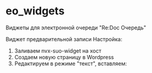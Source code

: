 # eo_widgets
Виджеты для электронной очереди "Re:Doc Очередь"

Виджет предварительной записи
Настройка:

1) Заливаем nvx-suo-widget на хост
2) Создаем новую страницу в Wordpress
3) Редактируем в режиме "текст", вставляем:
   <div class="nvx-mfc-suo-widget"></div>
   <script type="text/javascript">SuoSettings = {};
   SuoSettings.portal_id = "5e07086e-7326-43d4-8c70-1631b4b4af82";
   SuoSettings.region_id = "1cc12792-fb12-41f4-b9c5-363087a7dc6d";
   </script>
   <script type="text/javascript" src="http://test1.ru/wp-content/plugins/jsWidget/widget.js"></script>
